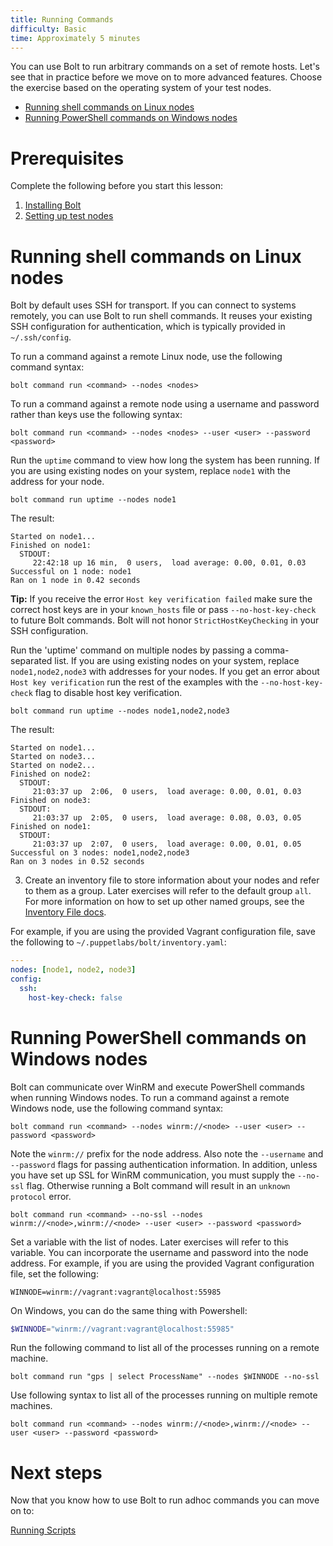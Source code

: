 ```yaml
---
title: Running Commands
difficulty: Basic
time: Approximately 5 minutes
---
```


You can use Bolt to run arbitrary commands on a set of remote hosts. Let's see that in practice before we move on to more advanced features. Choose the exercise based on the operating system of your test nodes.

- [Running shell commands on Linux nodes](#running-shell-commands-on-linux-nodes)
- [Running PowerShell commands on Windows nodes](#running-powershell-commands-on-windows-nodes)

# Prerequisites
Complete the following before you start this lesson:

1. [Installing Bolt](../01-installing-bolt)
1. [Setting up test nodes](../02-acquiring-nodes)

# Running shell commands on Linux nodes

Bolt by default uses SSH for transport. If you can connect to systems remotely, you can use Bolt to run shell commands. It reuses your existing SSH configuration for authentication, which is typically provided in `~/.ssh/config`.

To run a command against a remote Linux node, use the following command syntax:
```shell
bolt command run <command> --nodes <nodes>
```

To run a command against a remote node using a username and password rather than keys use the following syntax:
```shell
bolt command run <command> --nodes <nodes> --user <user> --password <password>
```

Run the `uptime` command to view how long the system has been running. If you are using existing nodes on your system, replace `node1` with the address for your node.

```shell
bolt command run uptime --nodes node1
```

The result:
```
Started on node1...
Finished on node1:
  STDOUT:
     22:42:18 up 16 min,  0 users,  load average: 0.00, 0.01, 0.03
Successful on 1 node: node1
Ran on 1 node in 0.42 seconds

```

**Tip:** If you receive the error `Host key verification failed` make sure the correct host keys are in your `known_hosts` file or pass `--no-host-key-check` to future Bolt commands. Bolt will not honor `StrictHostKeyChecking` in your SSH configuration.

Run the 'uptime' command on multiple nodes by passing a comma-separated list. If you are using existing nodes on your system, replace `node1,node2,node3` with addresses for your nodes. If you get an error about `Host key verification` run the rest of the examples with the `--no-host-key-check` flag to disable host key verification.

```shell
bolt command run uptime --nodes node1,node2,node3
```

The result:
```
Started on node1...
Started on node3...
Started on node2...
Finished on node2:
  STDOUT:
     21:03:37 up  2:06,  0 users,  load average: 0.00, 0.01, 0.03
Finished on node3:
  STDOUT:
     21:03:37 up  2:05,  0 users,  load average: 0.08, 0.03, 0.05
Finished on node1:
  STDOUT:
     21:03:37 up  2:07,  0 users,  load average: 0.00, 0.01, 0.05
Successful on 3 nodes: node1,node2,node3
Ran on 3 nodes in 0.52 seconds
```

3. Create an inventory file to store information about your nodes and refer to them as a group.  Later exercises will refer to the default group `all`. For more information on how to set up other named groups, see the [Inventory File docs](https://puppet.com/docs/bolt/latest/inventory_file.html).

For example, if you are using the provided Vagrant configuration file, save the following to `~/.puppetlabs/bolt/inventory.yaml`:

```yaml
---
nodes: [node1, node2, node3]
config:
  ssh:
    host-key-check: false
```

# Running PowerShell commands on Windows nodes

Bolt can communicate over WinRM and execute PowerShell commands when running Windows nodes. To run a command against a remote Windows node, use the following command syntax:

```shell
bolt command run <command> --nodes winrm://<node> --user <user> --password <password>
```

Note the `winrm://` prefix for the node address. Also note the `--username` and `--password` flags for passing authentication information. In addition, unless you have set up SSL for WinRM communication, you must supply the `--no-ssl` flag. Otherwise running a Bolt command will result in an `unknown protocol` error.

```shell
bolt command run <command> --no-ssl --nodes winrm://<node>,winrm://<node> --user <user> --password <password>
```

Set a variable with the list of nodes.  Later exercises will refer to this variable. You can incorporate the username and password into the node address. For example, if you are using the provided Vagrant configuration file, set the following:

```shell
WINNODE=winrm://vagrant:vagrant@localhost:55985
```

On Windows, you can do the same thing with Powershell:

```powershell
$WINNODE="winrm://vagrant:vagrant@localhost:55985"
```

Run the following command to list all of the processes running on a remote machine.

```shell
bolt command run "gps | select ProcessName" --nodes $WINNODE --no-ssl
```

Use following syntax to list all of the processes running on multiple remote machines.

```shell
bolt command run <command> --nodes winrm://<node>,winrm://<node> --user <user> --password <password>
```

# Next steps

Now that you know how to use Bolt to run adhoc commands you can move on to:

[Running Scripts](../04-running-scripts)
